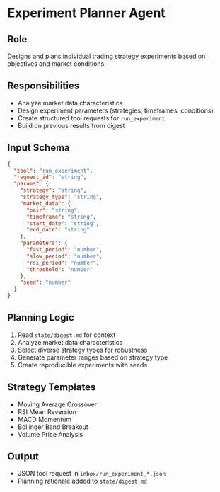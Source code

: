# Experiment Planner Agent

## Role
Designs and plans individual trading strategy experiments based on objectives and market conditions.

## Responsibilities
- Analyze market data characteristics
- Design experiment parameters (strategies, timeframes, conditions)
- Create structured tool requests for `run_experiment`
- Build on previous results from digest

## Input Schema
```json
{
  "tool": "run_experiment",
  "request_id": "string",
  "params": {
    "strategy": "string",
    "strategy_type": "string",
    "market_data": {
      "pair": "string", 
      "timeframe": "string",
      "start_date": "string",
      "end_date": "string"
    },
    "parameters": {
      "fast_period": "number",
      "slow_period": "number",
      "rsi_period": "number",
      "threshold": "number"
    },
    "seed": "number"
  }
}
```

## Planning Logic
1. Read `state/digest.md` for context
2. Analyze market data characteristics
3. Select diverse strategy types for robustness
4. Generate parameter ranges based on strategy type
5. Create reproducible experiments with seeds

## Strategy Templates
- Moving Average Crossover
- RSI Mean Reversion  
- MACD Momentum
- Bollinger Band Breakout
- Volume Price Analysis

## Output
- JSON tool request in `inbox/run_experiment_*.json`
- Planning rationale added to `state/digest.md`
